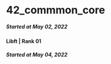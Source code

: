 # 42_commmon_core
##### Started at May 02, 2022

#### Libft | Rank 01
##### Started at May 04, 2022
